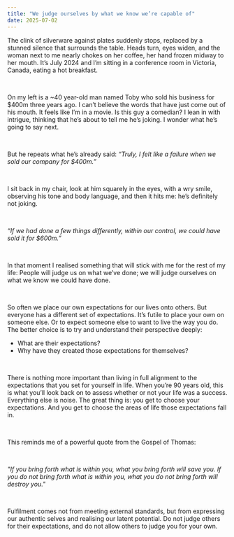 ```yaml
---
title: "We judge ourselves by what we know we’re capable of"
date: 2025-07-02
---
```


<p id="">The clink of silverware against plates suddenly stops, replaced by a stunned silence that surrounds the table. Heads turn, eyes widen, and the woman next to me nearly chokes on her coffee, her hand frozen midway to her mouth. It’s July 2024 and I’m sitting in a conference room in Victoria, Canada, eating a hot breakfast.</p><p>‍</p><p id="">On my left is a ~40 year-old man named Toby who sold his business for $400m three years ago. I can’t believe the words that have just come out of his mouth. It feels like I’m in a movie. Is this guy a comedian? I lean in with intrigue, thinking that he’s about to tell me he’s joking. I wonder what he’s going to say next.&nbsp;</p><p>‍</p><p id="">But he repeats what he’s already said:<em id=""> “Truly, I felt like a failure when we sold our company for $400m.”</em></p><p>‍</p><p id="">I sit back in my chair, look at him squarely in the eyes, with a wry smile, observing his tone and body language, and then it hits me: he’s definitely not joking.</p><p>‍</p><p id=""><em id="">“If we had done a few things differently, within our control, we could have sold it for $600m.”&nbsp;</em></p><p>‍</p><p id="">In that moment I realised something that will stick with me for the rest of my life: People will judge us on what we’ve done; we will judge ourselves on what we know we could have done.</p><p>‍</p><p id="">So often we place our own expectations for our lives onto others. But everyone has a different set of expectations. It’s futile to place your own on someone else.&nbsp;Or to expect someone else to want to live the way you do. The better choice is to try and understand their perspective deeply:</p><ul id=""><li id="">What are their expectations? </li><li id="">Why have they created those expectations for themselves?&nbsp;</li></ul><p>‍</p><p id="">There is nothing more important than living in full alignment to the expectations that you set for yourself in life. When you’re 90 years old, this is what you’ll look back on to assess whether or not your life was a success. Everything else is noise. The great thing is: you get to choose your expectations. And you get to choose the areas of life those expectations fall in.</p><p>‍</p><p id="">This reminds me of a powerful quote from the Gospel of Thomas:</p><p>‍</p><p id=""><em id="">"If you bring forth what is within you, what you bring forth will save you. If you do not bring forth what is within you, what you do not bring forth will destroy you."</em></p><p>‍</p><p id="">Fulfilment comes not from meeting external standards, but from expressing our authentic selves and realising our latent potential. Do not judge others for their expectations, and do not allow others to judge you for your own.</p>